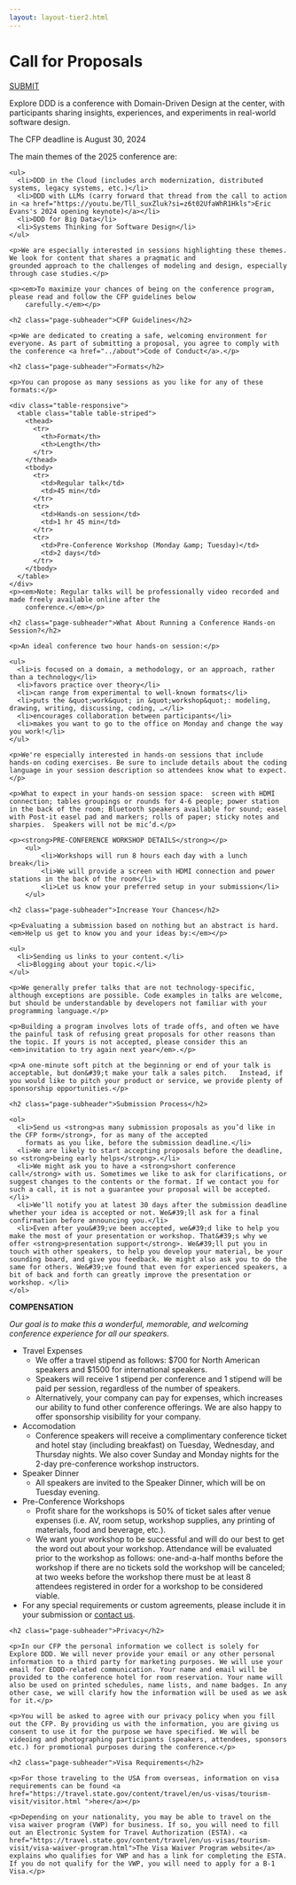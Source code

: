 ```yaml
---
layout: layout-tier2.html
---
```


<div class="section hero cfp"></div>
<div class="container">
  <div class="col-lg-6 col-lg-offset-3">
    <h1 class="text-center">Call for Proposals</h1>
    <p class="text-center"><a class="btn" href="https://sessionize.com/explore-ddd-2025" style="margin-bottom: 0;">SUBMIT</a></p>
    <p>Explore DDD is a conference with Domain-Driven Design at the center, with participants sharing insights, experiences,
    and experiments in real-world software design.</p>
    <p>The CFP deadline is August 30, 2024</p>
    <p>The main themes of the 2025 conference are:</p>

    <ul>
      <li>DDD in the Cloud (includes arch modernization, distributed systems, legacy systems, etc.)</li>
      <li>DDD with LLMs (carry forward that thread from the call to action in <a href="https://youtu.be/Tll_suxZluk?si=z6t02UfaWhR1Hkls">Eric Evans's 2024 opening keynote)</a></li>
      <li>DDD for Big Data</li>
      <li>Systems Thinking for Software Design</li>
    </ul>

    <p>We are especially interested in sessions highlighting these themes. We look for content that shares a pragmatic and
    grounded approach to the challenges of modeling and design, especially through case studies.</p>

    <p><em>To maximize your chances of being on the conference program, please read and follow the CFP guidelines below
        carefully.</em></p>

    <h2 class="page-subheader">CFP Guidelines</h2>

    <p>We are dedicated to creating a safe, welcoming environment for everyone. As part of submitting a proposal, you agree to comply with the conference <a href="../about">Code of Conduct</a>.</p>

    <h2 class="page-subheader">Formats</h2>

    <p>You can propose as many sessions as you like for any of these formats:</p>

    <div class="table-responsive">
      <table class="table table-striped">
        <thead>
          <tr>
            <th>Format</th>
            <th>Length</th>
          </tr>
        </thead>
        <tbody>
          <tr>
            <td>Regular talk</td>
            <td>45 min</td>
          </tr>
          <tr>
            <td>Hands-on session</td>
            <td>1 hr 45 min</td>
          </tr>
          <tr>
            <td>Pre-Conference Workshop (Monday &amp; Tuesday)</td>
            <td>2 days</td>
          </tr>
        </tbody>
      </table>
    </div>
    <p><em>Note: Regular talks will be professionally video recorded and made freely available online after the
        conference.</em></p>

    <h2 class="page-subheader">What About Running a Conference Hands-on Session?</h2>

    <p>An ideal conference two hour hands-on session:</p>

    <ul>
      <li>is focused on a domain, a methodology, or an approach, rather than a technology</li>
      <li>favors practice over theory</li>
      <li>can range from experimental to well-known formats</li>
      <li>puts the &quot;work&quot; in &quot;workshop&quot;: modeling, drawing, writing, discussing, coding, …</li>
      <li>encourages collaboration between participants</li>
      <li>makes you want to go to the office on Monday and change the way you work!</li>
    </ul>

    <p>We're especially interested in hands-on sessions that include hands-on coding exercises. Be sure to include details about the coding language in your session description so attendees know what to expect.</p>

    <p>What to expect in your hands-on session space:  screen with HDMI connection; tables groupings or rounds for 4-6 people; power station in the back of the room; Bluetooth speakers available for sound; easel with Post-it easel pad and markers; rolls of paper; sticky notes and sharpies.  Speakers will not be mic’d.</p>

    <p><strong>PRE-CONFERENCE WORKSHOP DETAILS</strong></p>
		<ul>
			<li>Workshops will run 8 hours each day with a lunch break</li>
			<li>We will provide a screen with HDMI connection and power stations in the back of the room</li>
			<li>Let us know your preferred setup in your submission</li>
		</ul>

    <h2 class="page-subheader">Increase Your Chances</h2>

    <p>Evaluating a submission based on nothing but an abstract is hard. <em>Help us get to know you and your ideas by:</em></p>

    <ul>
      <li>Sending us links to your content.</li>
      <li>Blogging about your topic.</li>
    </ul>

    <p>We generally prefer talks that are not technology-specific, although exceptions are possible. Code examples in talks are welcome, but should be understandable by developers not familiar with your programming language.</p>

    <p>Building a program involves lots of trade offs, and often we have the painful task of refusing great proposals for other reasons than the topic. If yours is not accepted, please consider this an <em>invitation to try again next year</em>.</p>

    <p>A one-minute soft pitch at the beginning or end of your talk is acceptable, but don&#39;t make your talk a sales pitch.   Instead, if you would like to pitch your product or service, we provide plenty of sponsorship opportunities.</p>

    <h2 class="page-subheader">Submission Process</h2>

    <ol>
      <li>Send us <strong>as many submission proposals as you’d like in the CFP form</strong>, for as many of the accepted
        formats as you like, before the submission deadline.</li>
      <li>We are likely to start accepting proposals before the deadline, so <strong>being early helps</strong>.</li>
      <li>We might ask you to have a <strong>short conference call</strong> with us. Sometimes we like to ask for clarifications, or suggest changes to the contents or the format. If we contact you for such a call, it is not a guarantee your proposal will be accepted.</li>
      <li>We’ll notify you at latest 30 days after the submission deadline whether your idea is accepted or not. We&#39;ll ask for a final confirmation before announcing you.</li>
      <li>Even after you&#39;ve been accepted, we&#39;d like to help you make the most of your presentation or workshop. That&#39;s why we offer <strong>presentation support</strong>. We&#39;ll put you in touch with other speakers, to help you develop your material, be your sounding board, and give you feedback. We might also ask you to do the same for others. We&#39;ve found that even for experienced speakers, a bit of back and forth can greatly improve the presentation or workshop. </li>
    </ol>

   <p><strong>COMPENSATION</strong></p>
		<p><em>Our goal is to make this a wonderful, memorable, and welcoming conference experience for all our speakers.</em></p>
		<ul>
			<li>Travel Expenses
				<ul>
					<li>We offer a travel stipend as follows: $700 for North American speakers and $1500 for international speakers.</li>
					<li>Speakers will receive 1 stipend per conference and 1 stipend will be paid per session, regardless of the number of speakers.</li>
					<li>Alternatively, your company can pay for expenses, which increases our ability to fund other conference offerings. We are also happy to offer sponsorship visibility for your company</a>.</li>
				</ul>
			</li>
			<li>Accomodation
				<ul>
					<li>Conference speakers will receive a complimentary conference ticket and hotel stay (including breakfast) on Tuesday, Wednesday, and Thursday nights.  We also cover Sunday and Monday nights for the 2-day pre-conference workshop instructors.</li>
				</ul>
			</li>
			<li>Speaker Dinner
				<ul>
					<li>All speakers are invited to the Speaker Dinner, which will be on Tuesday evening.</li>
				</ul>
			</li>
			<li>Pre-Conference Workshops
				<ul>
					<li>Profit share for the workshops is 50% of ticket sales after venue expenses (i.e. AV, room setup, workshop supplies, any printing of materials, food and beverage, etc.).</li>
					<li>We want your workshop to be successful and will do our best to get the word out about your workshop. Attendance will be evaluated prior to the workshop as follows: one-and-a-half months before the workshop if there are no tickets sold the workshop will be canceled; at two weeks before the workshop there must be at least 8 attendees registered in order for a workshop to be considered viable.</li>
				</ul>
			</li>
			<li>For any special requirements or custom agreements, please include it in your submission or <a href="mailto:contact@exploreddd.com">contact us</a>.</li>
		</ul>

    <h2 class="page-subheader">Privacy</h2>

    <p>In our CFP the personal information we collect is solely for Explore DDD. We will never provide your email or any other personal information to a third party for marketing purposes. We will use your email for EDDD-related communication. Your name and email will be provided to the conference hotel for room reservation. Your name will also be used on printed schedules, name lists, and name badges. In any other case, we will clarify how the information will be used as we ask for it.</p>

    <p>You will be asked to agree with our privacy policy when you fill out the CFP. By providing us with the information, you are giving us consent to use it for the purpose we have specified. We will be videoing and photographing participants (speakers, attendees, sponsors etc.) for promotional purposes during the conference.</p>

    <h2 class="page-subheader">Visa Requirements</h2>

    <p>For those traveling to the USA from overseas, information on visa requirements can be found <a href="https://travel.state.gov/content/travel/en/us-visas/tourism-visit/visitor.html ">here</a></p>

    <p>Depending on your nationality, you may be able to travel on the visa waiver program (VWP) for business. If so, you will need to fill out an Electronic System for Travel Authorization (ESTA). <a href="https://travel.state.gov/content/travel/en/us-visas/tourism-visit/visa-waiver-program.html">The Visa Waiver Program website</a> explains who qualifies for VWP and has a link for completing the ESTA. If you do not qualify for the VWP, you will need to apply for a B-1 Visa.</p>
  </div>
</div>
